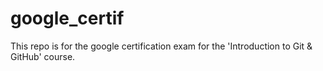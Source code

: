 # google_certif
This repo is for the google certification exam for the 'Introduction to Git &amp; GitHub' course.

